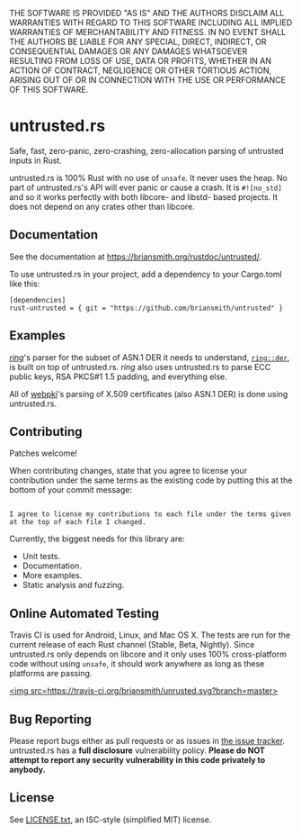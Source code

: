 THE SOFTWARE IS PROVIDED "AS IS" AND THE AUTHORS DISCLAIM ALL WARRANTIES WITH
REGARD TO THIS SOFTWARE INCLUDING ALL IMPLIED WARRANTIES OF MERCHANTABILITY
AND FITNESS. IN NO EVENT SHALL THE AUTHORS BE LIABLE FOR ANY SPECIAL, DIRECT,
INDIRECT, OR CONSEQUENTIAL DAMAGES OR ANY DAMAGES WHATSOEVER RESULTING FROM
LOSS OF USE, DATA OR PROFITS, WHETHER IN AN ACTION OF CONTRACT, NEGLIGENCE OR
OTHER TORTIOUS ACTION, ARISING OUT OF OR IN CONNECTION WITH THE USE OR
PERFORMANCE OF THIS SOFTWARE.



untrusted.rs
============

Safe, fast, zero-panic, zero-crashing, zero-allocation parsing of untrusted
inputs in Rust.

untrusted.rs is 100% Rust with no use of `unsafe`. It never uses the heap.
No part of untrusted.rs's API will ever panic or cause a crash. It is
`#![no_std]` and so it works perfectly with both libcore- and libstd- based
projects. It does not depend on any crates other than libcore.



Documentation
-------------

See the documentation at
https://briansmith.org/rustdoc/untrusted/.

To use untrusted.rs in your project, add a dependency to your
Cargo.toml like this:

```
[dependencies]
rust-untrusted = { git = "https://github.com/briansmith/untrusted" }
```



Examples
--------

[*ring*](https://github.com/briansmith/ring)'s parser for the subset of ASN.1
DER it needs to understand,
[`ring::der`](https://github.com/briansmith/ring/blob/master/src/der.rs), is
built on top of untrusted.rs. *ring* also uses untrusted.rs to parse ECC public
keys, RSA PKCS#1 1.5 padding, and everything else.

All of [webpki](https://github.com/briansmith/webpki)'s parsing of X.509
certificates (also ASN.1 DER) is done using untrusted.rs.



Contributing
------------

Patches welcome!

When contributing changes, state that you agree to license your contribution
under the same terms as the existing code by putting this at the bottom of your
commit message:

```

I agree to license my contributions to each file under the terms given
at the top of each file I changed.
```

Currently, the biggest needs for this library are:

* Unit tests.
* Documentation.
* More examples.
* Static analysis and fuzzing.



Online Automated Testing
------------------------

Travis CI is used for Android, Linux, and Mac OS X. The tests are run for the
current release of each Rust channel (Stable, Beta, Nightly). Since
untrusted.rs only depends on libcore and it only uses 100% cross-platform code
without using `unsafe`, it should work anywhere as long as these platforms are
passing.

<a title="Build Status" href=https://travis-ci.org/briansmith/unrusted><img src=https://travis-ci.org/briansmith/unrusted.svg?branch=master></a>



Bug Reporting
-------------

Please report bugs either as pull requests or as issues in [the issue
tracker](https://github.com/briansmith/untrusted/issues). untrusted.rs has a
**full disclosure** vulnerability policy. **Please do NOT attempt to report
any security vulnerability in this code privately to anybody.**



License
-------

See [LICENSE.txt](LICENSE.txt), an ISC-style (simplified MIT) license.

